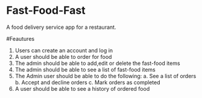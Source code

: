 # Fast-Food-Fast
A food delivery service app for a restaurant.

#Feautures
1. Users can create an account and log in
2. A user should be able to order for food
3. The admin should be able to add,edit or delete the fast-food items
4. The admin should be able to see a list of fast-food items
5. The Admin user should be able to do the following:
 	a. See a list of orders
	b. Accept and decline orders
	c. Mark orders as completed
6. A user should be able to see a history of ordered food

